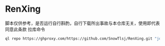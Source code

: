 # RenXing
脚本仅供参考，是否运行自行斟酌，自行下载所出事故与本仓库无关，使用即代表同意此条款
拉库命令
```Bash
ql repo https://ghproxy.com/https://github.com/SnowTlsj/RenXing.git "jd_|m_|package-|jdCookie" "activity|backUp" "^jd[^_]|USER|function|utils|sendNotify|JDJRValidator_|sign_graphics_validate|ql|JDSignValidator|magic"
```
